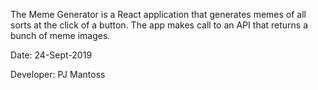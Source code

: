 The Meme Generator is a React application that generates memes of all sorts at the click of a button. The app makes call to an API that returns a bunch of meme images.

Date: 24-Sept-2019

Developer: PJ Mantoss